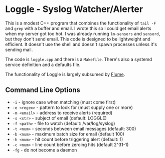 # Loggle - Syslog Watcher/Alerter

This is a modest C++ program that combines the functionality of
`tail -F` and `grep` with a buffer and email.  I wrote this so I could get
email alerts when my server got too hot.  I was already running `lm-sensors`
and `sensord`, but they don't send email.  This code is designed to be
lightweight and efficient.  It doesn't use the shell and doesn't spawn
processes unless it's sending mail.

The code is `loggle.cpp` and there is a `Makefile`.
There's also a systemd service definition and a defaults file.

The functionality of Loggle is largely subsumed by [Flume](../flume/).

## Command Line Options

- `-i` - ignore case when matching (must come first)
- `-e <regex>` - pattern to look for (must supply one or more)
- `-m <email>` - address to receive alerts (required)
- `-s <str>` - subject of email (default: LOGGLE)
- `-f <path>` - file to watch (default: /var/log/syslog)
- `-t <num>` - seconds between email messages (default: 300)
- `-b <num>` - maximum batch size for email (default 100)
- `-h <num>` - hit count before triggering alert (default: 1)
- `-c <num>` - line count before zeroing hits (default 2^31-1)
- `-fg` - do not become a daemon
